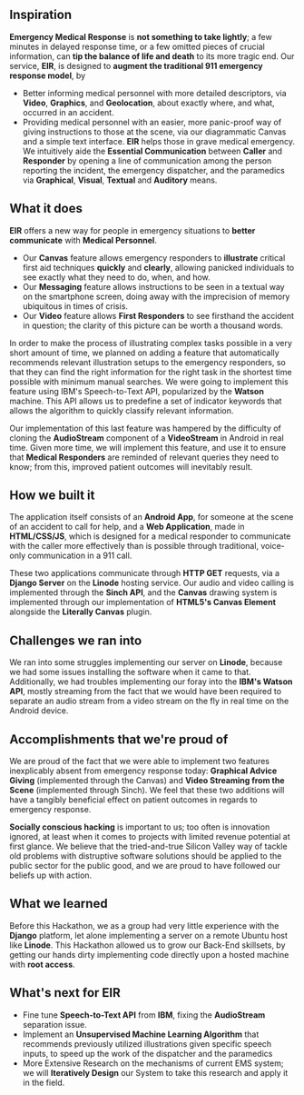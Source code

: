 ## Inspiration

**Emergency Medical Response** is **not something to take lightly**; a few minutes in delayed response time, or a few omitted pieces of crucial information, can **tip the balance of life and death** to its more tragic end.
Our service, **EIR**, is designed to **augment the traditional 911 emergency response model**, by
- Better informing medical personnel with more detailed descriptors, via **Video**, **Graphics**, and **Geolocation**, about exactly where, and what, occurred in an accident.
- Providing medical personnel with an easier, more panic-proof way of giving instructions to those at the scene, via our diagrammatic Canvas and a simple text interface.
**EIR** helps those in grave medical emergency.  We intuitively aide the **Essential Communication** between **Caller** and **Responder** by opening a line of communication among the person reporting the incident, the emergency dispatcher, and the paramedics via **Graphical**, **Visual**, **Textual** and **Auditory** means.

## What it does
**EIR** offers a new way for people in emergency situations to **better communicate** with **Medical Personnel**.
- Our **Canvas** feature allows emergency responders to **illustrate** critical first aid techniques **quickly** and **clearly**, allowing panicked individuals to see exactly what they need to do, when, and how. 
- Our **Messaging** feature allows instructions to be seen in a textual way on the smartphone screen, doing away with the imprecision of memory ubiquitous in times of crisis.
- Our **Video** feature allows **First Responders** to see firsthand the accident in question; the clarity of this picture can be worth a thousand words.

In order to make the process of illustrating complex tasks possible in a very short amount of time, we planned on adding a feature that automatically recommends relevant illustration setups to the emergency responders, so that they can find the right information for the right task in the shortest time possible with minimum manual searches. We were going to implement this feature using IBM's Speech-to-Text API, popularized by the **Watson** machine. This API allows us to predefine a set of indicator keywords that allows the algorithm to quickly classify relevant information.

Our implementation of this last feature was hampered by the difficulty of cloning the **AudioStream** component of a **VideoStream** in Android in real time. Given more time, we will implement this feature, and use it to ensure that **Medical Responders** are reminded of relevant queries they need to know; from this, improved patient outcomes will inevitably result.

## How we built it

The application itself consists of an **Android App**, for someone at the scene of an accident to call for help, and a **Web Application**, made in **HTML/CSS/JS**, which is designed for a medical responder to communicate with the caller more effectively than is possible through traditional, voice-only communication in a 911 call.

These two applications communicate through **HTTP GET** requests, via a **Django Server** on the **Linode** hosting service. Our audio and video calling is implemented through the **Sinch API**, and the **Canvas** drawing system is implemented through our implementation of **HTML5's Canvas Element** alongside the **Literally Canvas** plugin.

## Challenges we ran into
We ran into some struggles implementing our server on **Linode**, because we had some issues installing the software when it came to that. Additionally, we had troubles implementing our foray into the **IBM's Watson API**, mostly streaming from the fact that we would have been required to separate an audio stream from a video stream on the fly in real time on the Android device.

## Accomplishments that we're proud of

We are proud of the fact that we were able to implement two features inexplicably absent from emergency response today: **Graphical Advice Giving** (implemented through the Canvas) and **Video Streaming from the Scene** (implemented through Sinch). We feel that these two additions will have a tangibly beneficial effect on patient outcomes in regards to emergency response.

**Socially conscious hacking** is important to us; too often is innovation ignored, at least when it comes to projects with limited revenue potential at first glance. We believe that the tried-and-true Silicon Valley way of tackle old problems with distruptive software solutions should be applied to the public sector for the public good, and we are proud to have followed our beliefs up with action.

## What we learned
Before this Hackathon, we as a group had very little experience with the **Django** platform, let alone implementing a server on a remote Ubuntu host like **Linode**. This Hackathon allowed us to grow our Back-End skillsets, by getting our hands dirty implementing code directly upon a hosted machine with **root access**.

## What's next for EIR

- Fine tune **Speech-to-Text API** from **IBM**, fixing the **AudioStream** separation issue.
- Implement an **Unsupervised Machine Learning Algorithm** that recommends previously utilized illustrations given specific speech inputs, to speed up the work of the dispatcher and the paramedics
- More Extensive Research on the mechanisms of current EMS system; we will **Iteratively Design** our System to take this research and apply it in the field. 
